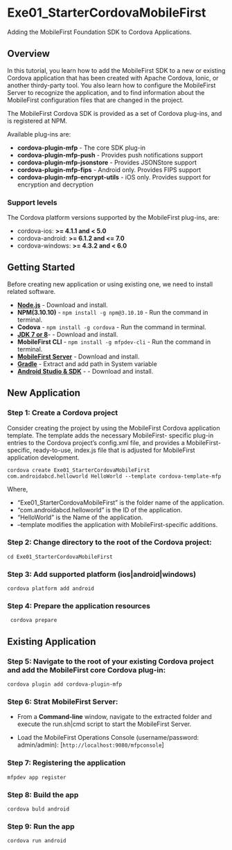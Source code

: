 # Exe01_StarterCordovaMobileFirst

Adding the MobileFirst Foundation SDK to Cordova Applications.

## Overview

In this tutorial, you learn how to add the MobileFirst SDK to a new or existing Cordova application that has been created with Apache Cordova, Ionic, or another thirdy-party tool. You also learn how to configure the MobileFirst Server to recognize the application, and to find information about the MobileFirst configuration files that are changed in the project.

The MobileFirst Cordova SDK is provided as a set of Cordova plug-ins, and is registered at NPM.

Available plug-ins are:

* **cordova-plugin-mfp** - The core SDK plug-in
* **cordova-plugin-mfp-push** - Provides push notifications support
* **cordova-plugin-mfp-jsonstore** - Provides JSONStore support
* **cordova-plugin-mfp-fips** - Android only. Provides FIPS support
* **cordova-plugin-mfp-encrypt-utils** - iOS only. Provides support for encryption and decryption

### Support levels
The Cordova platform versions supported by the MobileFirst plug-ins, are:

* cordova-ios: **>= 4.1.1 and < 5.0**
* cordova-android: **>= 6.1.2 and <= 7.0**
* cordova-windows: **>= 4.3.2 and < 6.0**

## Getting Started 

Before creating new application or using existing one, we need to install related software.

* [**Node.js**](https://nodejs.org/en/) - Download and install.
* **NPM(3.10.10)** - ``npm install -g npm@3.10.10`` - Run the command in terminal.
* **Codova** - ``npm install -g cordova`` - Run the command in terminal.
* [**JDK 7 or 8**](http://www.oracle.com/technetwork/java/javase/downloads/index.html)- - Download and install.
* **MobileFirst CLI** - ``npm install -g mfpdev-cli`` - Run the command in terminal.
* [**MobileFirst Server**](http://mobilefirstplatform.ibmcloud.com/downloads/#developer-kit) - Download and install.
* [**Gradle**](https://services.gradle.org/distributions/gradle-4.8-bin.zip) - Extract and add path in System variable
* [**Android Studio & SDK**](https://developer.android.com/studio/) - - Download and install.

## New Application

### Step 1: Create a Cordova project

Consider creating the project by using the MobileFirst Cordova application template. The template adds the necessary MobileFirst- specific plug-in entries to the Cordova project’s config.xml file, and provides a MobileFirst-specific, ready-to-use, index.js file that is adjusted for MobileFirst application development.


``cordova create Exe01_StarterCordovaMobileFirst com.androidabcd.helloworld HelloWorld --template cordova-template-mfp``

Where,
* “Exe01_StarterCordovaMobileFirst” is the folder name of the application.
* “com.androidabcd.helloworld” is the ID of the application.
* “HelloWorld” is the Name of the application.
* –template modifies the application with MobileFirst-specific additions.

### Step 2: Change directory to the root of the Cordova project: 
``cd Exe01_StarterCordovaMobileFirst``

### Step 3: Add supported platform (ios|android|windows)
``cordova platform add android``

### Step 4: Prepare the application resources
`` cordova prepare``

## Existing Application

### Step 5: Navigate to the root of your existing Cordova project and add the MobileFirst core Cordova plug-in:
``cordova plugin add cordova-plugin-mfp``

### Step 6: Strat MobileFirst Server:
* From a **Command-line** window, navigate to the extracted folder and execute the run.sh|cmd script to start the MobileFirst Server.

* Load the MobileFirst Operations Console (username/password: admin/admin): [``http://localhost:9080/mfpconsole``]

### Step 7: Registering the application
``mfpdev app register``

### Step 8: Build the app 
``cordova buld android``

### Step 9: Run the app
``cordova run android``

